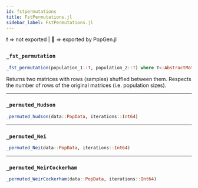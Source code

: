 ```yaml
---
id: fstpermutations
title: FstPermutations.jl
sidebar_label: FstPermutations.jl
---
```


❗ => not exported | 
🔵 => exported by PopGen.jl

### `_fst_permutation`
```julia
_fst_permutation(population_1::T, population_2::T) where T<:AbstractMatrix
```
Returns two matrices with rows (samples) shuffled between them. Respects the
number of rows of the original matrices (i.e. population sizes).

----

### `_permuted_Hudson`
```julia
_permuted_hudson(data::PopData, iterations::Int64)
```

----

### `_permuted_Nei`
```julia
_permuted_Nei(data::PopData, iterations::Int64)
```

----

### `_permuted_WeirCockerham`
```julia
_permuted_WeirCockerham(data::PopData, iterations::Int64)
```